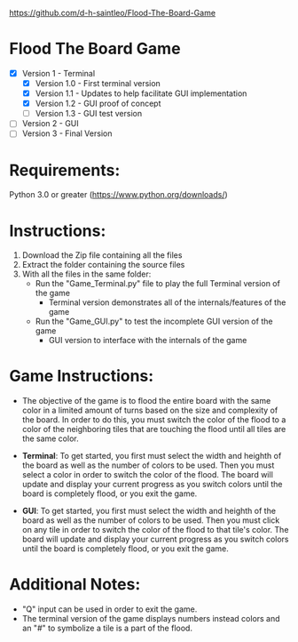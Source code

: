 https://github.com/d-h-saintleo/Flood-The-Board-Game

# Flood The Board Game
- [x] Version 1 - Terminal
  - [x] Version 1.0 - First terminal version
  - [x] Version 1.1 - Updates to help facilitate GUI implementation
  - [x] Version 1.2 - GUI proof of concept
  - [ ] Version 1.3 - GUI test version
- [ ] Version 2 - GUI
- [ ] Version 3 - Final Version

# Requirements:
Python 3.0 or greater (https://www.python.org/downloads/)

# Instructions:
1. Download the Zip file containing all the files
2. Extract the folder containing the source files
3. With all the files in the same folder:
   - Run the "Game_Terminal.py" file to play the full Terminal version of the game
     - Terminal version demonstrates all of the internals/features of the game
   - Run the "Game_GUI.py" to test the incomplete GUI version of the game
     - GUI version to interface with the internals of the game

# Game Instructions:
* The objective of the game is to flood the entire board with the same color in a limited amount of turns based on the size and complexity of the board. In order to do this, you must switch the color of the flood to a color of the neighboring tiles that are touching the flood until all tiles are the same color.

* **Terminal**: To get started, you first must select the width and heighth of the board as well as the number of colors to be used. Then you must select a color in order to switch the color of the flood. The board will update and display your current progress as you switch colors until the board is completely flood, or you exit the game.

* **GUI**: To get started, you first must select the width and heighth of the board as well as the number of colors to be used. Then you must click on any tile in order to switch the color of the flood to that tile's color. The board will update and display your current progress as you switch colors until the board is completely flood, or you exit the game.

# Additional Notes:
* "Q" input can be used in order to exit the game.
* The terminal version of the game displays numbers instead colors and an "#" to symbolize a tile is a part of the flood.

